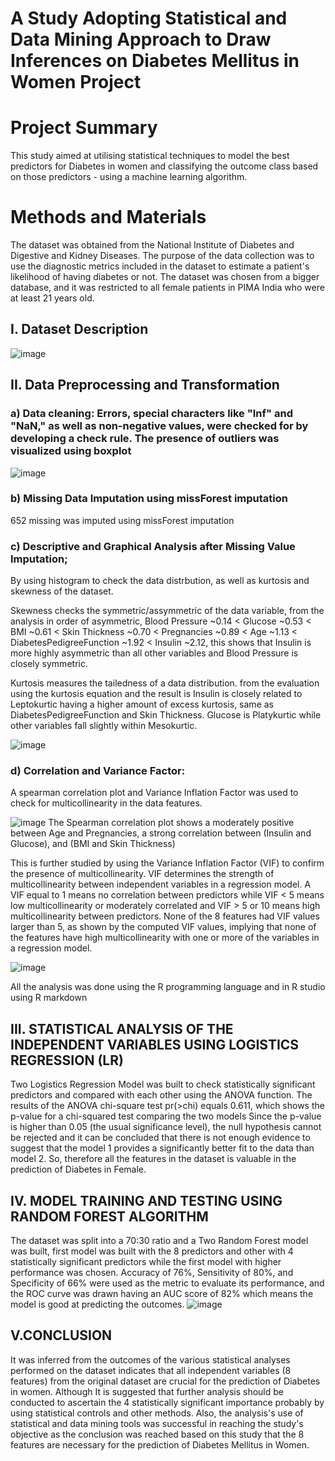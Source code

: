 # A Study Adopting Statistical and Data Mining Approach to Draw Inferences on Diabetes Mellitus in Women Project

# Project Summary
This study aimed at utilising statistical techniques to model the best predictors for Diabetes in women
and classifying the outcome class based on those predictors - using a machine learning algorithm. 




# Methods and Materials
The dataset was obtained from the National Institute of Diabetes and Digestive and Kidney Diseases. The purpose of the data collection was to use the diagnostic metrics included in the dataset to estimate a patient's likelihood of having diabetes or not. The dataset was chosen from a bigger database, and it was restricted to all female patients in PIMA India who were at least 21 years old. 



## I. Dataset Description
![image](https://github.com/Anthonyomowumi/statistical-Modelling-and-Data-Mining-repo/assets/93340041/b8537df8-0ec3-41d4-988d-8e52453fc632)


## II. Data Preprocessing and Transformation
 ### a) Data cleaning: Errors, special characters like "Inf" and "NaN," as well as non-negative values, were checked for by developing a check rule. The presence of outliers was visualized using boxplot
  ![image](https://github.com/Anthonyomowumi/statistical-Modelling-and-Data-Mining-repo/assets/93340041/e8abbef8-7004-4274-9abc-d68a8ffd7e03)

  ### b) Missing Data Imputation using missForest imputation
  652 missing was imputed using missForest imputation
  
  ### c) Descriptive and Graphical Analysis after Missing Value Imputation; 
   By using histogram to check the data distrbution, as well as kurtosis and skewness of the dataset.
  
   Skewness checks the symmetric/assymmetric of the data variable, from the analysis in order of asymmetric, Blood Pressure ~0.14 < Glucose ~0.53 < BMI ~0.61 < Skin             Thickness ~0.70 < Pregnancies ~0.89 < Age ~1.13 < DiabetesPedigreeFunction ~1.92 < Insulin ~2.12, this shows that Insulin is more highly asymmetric than all other            variables and Blood Pressure is closely symmetric. 

   Kurtosis measures the tailedness of a data distribution. from the evaluation using the kurtosis equation and the result is Insulin is closely related to Leptokurtic          having a higher amount of excess kurtosis, same as DiabetesPedigreeFunction and Skin Thickness. Glucose is Platykurtic while other variables fall slightly within             Mesokurtic.
         
   ![image](https://github.com/Anthonyomowumi/statistical-Modelling-and-Data-Mining-repo/assets/93340041/b75fcff2-fe00-497f-a923-e5790ee7fcf7)


 ### d) Correlation and Variance Factor:
 A spearman correlation plot and Variance Inflation Factor was used to check for multicollinearity in the data features. 
 
 ![image](https://github.com/Anthonyomowumi/statistical-Modelling-and-Data-Mining-repo/assets/93340041/cdbedfe6-7ea5-4f70-bc26-1fce8b00b184)
The Spearman correlation plot shows a moderately positive between Age and Pregnancies, a strong correlation between (Insulin and Glucose), and (BMI and Skin Thickness) 

This is further studied by using the Variance Inflation Factor (VIF) to confirm the presence of multicollinearity. VIF determines the strength of multicollinearity between independent variables in a regression model. A VIF equal to 1 means no correlation between predictors while VIF < 5 means low multicollinearity or moderately correlated and VIF > 5 or 10 means high multicollinearity between predictors. None of the 8 features had VIF values larger than 5, as shown by the computed VIF values, implying that none of the features have high multicollinearity with one or more of the variables in a regression model.

 ![image](https://github.com/Anthonyomowumi/statistical-Modelling-and-Data-Mining-repo/assets/93340041/b68d9775-6f80-4f6a-8ffb-18d91ef05cc1)



All the analysis was done using the R programming language and in R studio using R markdown

## III.	STATISTICAL ANALYSIS OF THE INDEPENDENT VARIABLES USING LOGISTICS REGRESSION (LR)
Two Logistics Regression Model was built to check statistically significant predictors and compared with each other using the ANOVA function. The results of the ANOVA chi-square test pr(>chi) equals 0.611, which shows the p-value for a chi-squared test comparing the two models Since the p-value is higher than 0.05 (the usual significance level), the null hypothesis cannot be rejected and it can be concluded that there is not enough evidence to suggest that the model 1 provides a significantly better fit to the data than model 2. So, therefore all the features in the dataset is valuable in the prediction of Diabetes in Female. 

## IV.	MODEL TRAINING AND TESTING USING RANDOM FOREST ALGORITHM
The dataset was split into a 70:30 ratio and a Two Random Forest model was built, first model was built with the 8 predictors and other with 4 statistically significant predictors while the first model with higher performance was chosen. Accuracy of 76%, Sensitivity of 80%, and Specificity of 66% were used as the metric to evaluate its performance, and the ROC curve was drawn having an AUC score of 82% which means the model is good at predicting the outcomes. 
![image](https://github.com/Anthonyomowumi/statistical-Modelling-and-Data-Mining-repo/assets/93340041/1986d4c6-7e2b-482a-80b6-4b1818436b5e)


## V.CONCLUSION
It  was inferred from the outcomes of the various statistical analyses performed on the dataset indicates that all independent variables (8 features) from the original dataset are crucial for the prediction of Diabetes in women. Although It is suggested that further analysis should be conducted to ascertain the 4 statistically significant importance probably by using statistical controls and other methods. Also, the analysis's use of statistical and data mining tools was successful in reaching the study's objective as the conclusion was reached based on this study that the 8 features are necessary for the prediction of Diabetes Mellitus in Women. 

